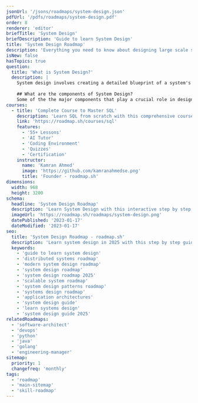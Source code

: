 ```yaml
---
jsonUrl: '/jsons/roadmaps/system-design.json'
pdfUrl: '/pdfs/roadmaps/system-design.pdf'
order: 8
renderer: 'editor'
briefTitle: 'System Design'
briefDescription: 'Guide to learn System Design'
title: 'System Design Roadmap'
description: 'Everything you need to know about designing large scale systems.'
isNew: false
hasTopics: true
question:
  title: 'What is System Design?'
  description: |
    System design involves creating a detailed blueprint of a system's architecture, components, modules, interfaces, and data to fulfill specific requirements. It includes outlining a structured plan for building, implementing, and maintaining the system, ensuring it meets functional, technical, and business needs. This process addresses considerations of scalability, performance, security, and usability, aiming to develop an efficient and effective solution.
    
    ## What are the components of System Design?
    Some of the the major components that play a crucial role in designing a system include Programming language choice, Databases, CDNs, Load Balancers, Caches, Proxies, Queues, Web Servers, Application Servers, Search Engines, Logging and Monitoring Systems, Scaling, and more. Key considerations include scalability, architectural patterns, and security measures to safeguard the system. These elements collectively contribute to building a robust, efficient, and secure system, though this list represents just a subset of the comprehensive factors involved in system design.
courses:
  - title: 'Complete Course to Master SQL'
    description: 'Learn SQL from scratch with this comprehensive course'
    link: 'https://roadmap.sh/courses/sql'
    features:
      - '55+ Lessons'
      - 'AI Tutor'
      - 'Coding Environment'
      - 'Quizzes'
      - 'Certification'
    instructor:
      name: 'Kamran Ahmed'
      image: 'https://github.com/kamranahmedse.png'
      title: 'Founder - roadmap.sh'
dimensions:
  width: 968
  height: 3200
schema:
  headline: 'System Design Roadmap'
  description: 'Learn System Design with this interactive step by step guide in 2025. We also have resources and short descriptions attached to the roadmap items so you can get everything you want to learn in one place.'
  imageUrl: 'https://roadmap.sh/roadmaps/system-design.png'
  datePublished: '2023-01-17'
  dateModified: '2023-01-17'
seo:
  title: 'System Design Roadmap - roadmap.sh'
  description: 'Learn system design in 2025 with this step by step guide and resources.'
  keywords:
    - 'guide to learn system design'
    - 'distributed systems roadmap'
    - 'modern system design roadmap'
    - 'system design roadmap'
    - 'system design roadmap 2025'
    - 'scalable system roadmap'
    - 'system design patterns roadmap'
    - 'systems design roadmap'
    - 'application architectures'
    - 'system design guide'
    - 'learn systems design'
    - 'system design guide 2025'
relatedRoadmaps:
  - 'software-architect'
  - 'devops'
  - 'python'
  - 'java'
  - 'golang'
  - 'engineering-manager'
sitemap:
  priority: 1
  changefreq: 'monthly'
tags:
  - 'roadmap'
  - 'main-sitemap'
  - 'skill-roadmap'
---
```

